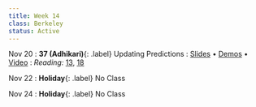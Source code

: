 ```yaml
---
title: Week 14
class: Berkeley
status: Active
---
```


Nov 20
: **37 (Adhikari)**{: .label} Updating Predictions
  : [Slides](https://docs.google.com/presentation/d/1SDWnqZtyJ5717wFzcEHLZ9pU91QtsbekjOgjBBRPQ9o/edit?usp=sharing) &#8226; [Demos](https://data8.datahub.berkeley.edu/hub/user-redirect/git-pull?repo=https%3A%2F%2Fgithub.com%2Fdata-8%2Fmaterials-fa23&urlpath=tree%2Fmaterials-fa23%2Flec%2Flec37%2Flec37.ipynb&branch=main) &#8226; [Video](https://bcourses.berkeley.edu/courses/1528314/external_tools/78985) 
: *Reading:* [13](https://inferentialthinking.com/chapters/13/Estimation.html), [18](https://inferentialthinking.com/chapters/18/Updating_Predictions.html)

Nov 22
: **Holiday**{: .label} No Class


Nov 24
: **Holiday**{: .label} No Class
